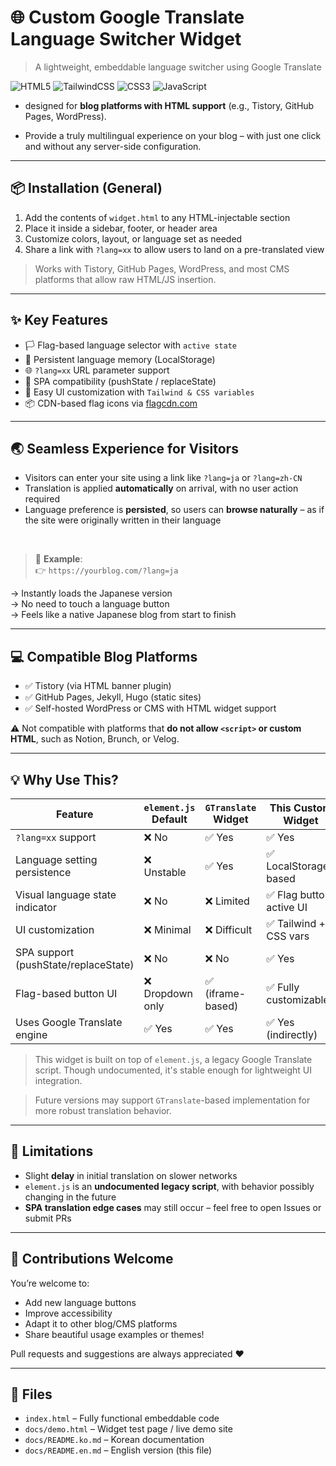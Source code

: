 # 🌐 Custom Google Translate Language Switcher Widget

> A lightweight, embeddable language switcher using Google Translate

![HTML5](https://img.shields.io/badge/html5-%23E34F26.svg?style=for-the-badge&logo=html5&logoColor=white)
![TailwindCSS](https://img.shields.io/badge/tailwindcss-%2338B2AC.svg?style=for-the-badge&logo=tailwind-css&logoColor=white)
![CSS3](https://img.shields.io/badge/css3-%231572B6.svg?style=for-the-badge&logo=css3&logoColor=white)
![JavaScript](https://img.shields.io/badge/javascript-%23323330.svg?style=for-the-badge&logo=javascript&logoColor=%23F7DF1E)

* designed for **blog platforms with HTML support** (e.g., Tistory, GitHub Pages, WordPress).

* Provide a truly multilingual experience on your blog – with just one click and without any server-side configuration.

---

## 📦 Installation (General)

1. Add the contents of `widget.html` to any HTML-injectable section
2. Place it inside a sidebar, footer, or header area
3. Customize colors, layout, or language set as needed
4. Share a link with `?lang=xx` to allow users to land on a pre-translated view

> Works with Tistory, GitHub Pages, WordPress, and most CMS platforms that allow raw HTML/JS insertion.

---

## ✨ Key Features

* 🏳️ Flag-based language selector with `active state`
* 💾 Persistent language memory (LocalStorage)
* 🌐 `?lang=xx` URL parameter support
* 🔁 SPA compatibility (pushState / replaceState)
* 🎨 Easy UI customization with `Tailwind & CSS variables`
* 📦 CDN-based flag icons via [flagcdn.com](https://flagcdn.com)

---

## 🌏 Seamless Experience for Visitors

* Visitors can enter your site using a link like `?lang=ja` or `?lang=zh-CN`
* Translation is applied **automatically** on arrival, with no user action required
* Language preference is **persisted**, so users can **browse naturally**
  – as if the site were originally written in their language

<br/>

> 📌 **Example**: <br/>
> 👉 `https://yourblog.com/?lang=ja`

→ Instantly loads the Japanese version <br/>
→ No need to touch a language button <br/>
→ Feels like a native Japanese blog from start to finish

---

## 💻 Compatible Blog Platforms

* ✅ Tistory (via HTML banner plugin)
* ✅ GitHub Pages, Jekyll, Hugo (static sites)
* ✅ Self-hosted WordPress or CMS with HTML widget support

⚠️ Not compatible with platforms that **do not allow `<script>` or custom HTML**, such as Notion, Brunch, or Velog.

---

## 💡 Why Use This?

| Feature                              | `element.js` Default | `GTranslate` Widget | This Custom Widget      |
| ------------------------------------ | -------------------- | ------------------- | ----------------------- |
| `?lang=xx` support                   | ❌ No                 | ✅ Yes               | ✅ Yes                   |
| Language setting persistence         | ❌ Unstable           | ✅ Yes               | ✅ LocalStorage-based    |
| Visual language state indicator      | ❌ No                 | ❌ Limited           | ✅ Flag button active UI |
| UI customization                     | ❌ Minimal            | ❌ Difficult         | ✅ Tailwind + CSS vars   |
| SPA support (pushState/replaceState) | ❌ No                 | ❌ No                | ✅ Yes                   |
| Flag-based button UI                 | ❌ Dropdown only      | ✅ (iframe-based)    | ✅ Fully customizable    |
| Uses Google Translate engine         | ✅ Yes                | ✅ Yes               | ✅ Yes (indirectly)      |

> This widget is built on top of `element.js`, a legacy Google Translate script.
> Though undocumented, it's stable enough for lightweight UI integration.

> Future versions may support `GTranslate`-based implementation for more robust translation behavior.

---

## 🚧 Limitations

* Slight **delay** in initial translation on slower networks
* `element.js` is an **undocumented legacy script**, with behavior possibly changing in the future
* **SPA translation edge cases** may still occur – feel free to open Issues or submit PRs

---

## 🙌 Contributions Welcome

You’re welcome to:

* Add new language buttons
* Improve accessibility
* Adapt it to other blog/CMS platforms
* Share beautiful usage examples or themes!

Pull requests and suggestions are always appreciated ❤️

---

## 📁 Files

* `index.html` – Fully functional embeddable code
* `docs/demo.html` – Widget test page / live demo site
* `docs/README.ko.md` – Korean documentation
* `docs/README.en.md` – English version (this file)
